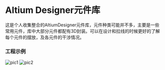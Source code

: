# Altium Designer元件库

这是个人收集整合的AltiumDesigner元件库，元件种类可能并不多，主要是一些常用元件，库中大部分元件都配有3D封装。可以在设计和拉线的时候更好的了解每个元件的摆放，及各元件的干涉情况。
### 工程示例
![pic1](http://www.yesse.club/githubpicture/altiumdesignerlib/1.png)
![pic2](http://www.yesse.club/githubpicture/altiumdesignerlib/2.png)
